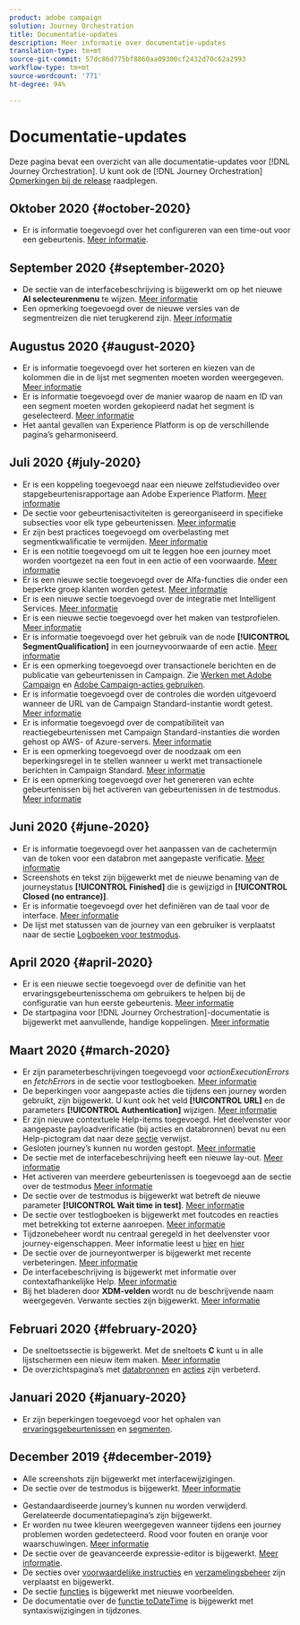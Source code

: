 ```yaml
---
product: adobe campaign
solution: Journey Orchestration
title: Documentatie-updates
description: Meer informatie over documentatie-updates
translation-type: tm+mt
source-git-commit: 57dc86d775bf8860aa09300cf2432d70c62a2993
workflow-type: tm+mt
source-wordcount: '771'
ht-degree: 94%

---
```



# Documentatie-updates

Deze pagina bevat een overzicht van alle documentatie-updates voor [!DNL Journey Orchestration].
U kunt ook de [!DNL Journey Orchestration] [Opmerkingen bij de release](../release-notes/release-notes.md) raadplegen.

## Oktober 2020 {#october-2020}

* Er is informatie toegevoegd over het configureren van een time-out voor een gebeurtenis. [Meer informatie](../building-journeys/event-activities.md#listening-to-events-during-a-specific-time).

## September 2020 {#september-2020}

* De sectie van de interfacebeschrijving is bijgewerkt om op het nieuwe **Al selecteurenmenu** te wijzen. [Meer informatie](../about/user-interface.md)
* Een opmerking toegevoegd over de nieuwe versies van de segmentreizen die niet terugkerend zijn. [Meer informatie](../alpha/alpha-segment-trigger.md)

## Augustus 2020 {#august-2020}

* Er is informatie toegevoegd over het sorteren en kiezen van de kolommen die in de lijst met segmenten moeten worden weergegeven. [Meer informatie](../building-journeys/segment-qualification-events.md)
* Er is informatie toegevoegd over de manier waarop de naam en ID van een segment moeten worden gekopieerd nadat het segment is geselecteerd. [Meer informatie](../building-journeys/segment-qualification-events.md)
* Het aantal gevallen van Experience Platform is op de verschillende pagina’s geharmoniseerd.

## Juli 2020 {#july-2020}

* Er is een koppeling toegevoegd naar een nieuwe zelfstudievideo over stapgebeurtenisrapportage aan Adobe Experience Platform. [Meer informatie](../building-journeys/sharing-overview.md)
* De sectie voor gebeurtenisactiviteiten is gereorganiseerd in specifieke subsecties voor elk type gebeurtenissen. [Meer informatie](../building-journeys/event-activities.md)
* Er zijn best practices toegevoegd om overbelasting met segmentkwalificatie te vermijden. [Meer informatie](../building-journeys/segment-qualification-events.md#speed-segment-qualification)
* Er is een notitie toegevoegd om uit te leggen hoe een journey moet worden voortgezet na een fout in een actie of een voorwaarde. [Meer informatie](../about/troubleshooting.md#section_h3q_kqk_fhb)
* Er is een nieuwe sectie toegevoegd over de Alfa-functies die onder een beperkte groep klanten worden getest. [Meer informatie](../alpha/alpha-overview.md)
* Er is een nieuwe sectie toegevoegd over de integratie met Intelligent Services. [Meer informatie](../ai-services/ai-services-overview.md)
* Er is een nieuwe sectie toegevoegd over het maken van testprofielen. [Meer informatie](../building-journeys/testing-the-journey.md#create-test-profile)
* Er is informatie toegevoegd over het gebruik van de node **[!UICONTROL SegmentQualification]** in een journeyvoorwaarde of een actie. [Meer informatie](../building-journeys/segment-qualification-events.md)
* Er is een opmerking toegevoegd over transactionele berichten en de publicatie van gebeurtenissen in Campaign. Zie [Werken met Adobe Campaign](../action/working-with-adobe-campaign.md) en [Adobe Campaign-acties gebruiken](../building-journeys/using-adobe-campaign-actions.md).
* Er is informatie toegevoegd over de controles die worden uitgevoerd wanneer de URL van de Campaign Standard-instantie wordt getest. [Meer informatie](../action/working-with-adobe-campaign.md)
* Er is informatie toegevoegd over de compatibiliteit van reactiegebeurtenissen met Campaign Standard-instanties die worden gehost op AWS- of Azure-servers. [Meer informatie](../building-journeys/reaction-events.md)
* Er is een opmerking toegevoegd over de noodzaak om een beperkingsregel in te stellen wanneer u werkt met transactionele berichten in Campaign Standard. [Meer informatie](../action/working-with-adobe-campaign.md)
* Er is een opmerking toegevoegd over het genereren van echte gebeurtenissen bij het activeren van gebeurtenissen in de testmodus. [Meer informatie](../building-journeys/testing-the-journey.md#firing_events)

## Juni 2020 {#june-2020}

* Er is informatie toegevoegd over het aanpassen van de cachetermijn van de token voor een databron met aangepaste verificatie. [Meer informatie](../datasource/external-data-sources.md#section_wjp_nl5_nhb)
* Screenshots en tekst zijn bijgewerkt met de nieuwe benaming van de journeystatus **[!UICONTROL Finished]** die is gewijzigd in **[!UICONTROL Closed (no entrance)]**.
* Er is informatie toegevoegd over het definiëren van de taal voor de interface. [Meer informatie](../about/user-interface.md)
* De lijst met statussen van de journey van een gebruiker is verplaatst naar de sectie [Logboeken voor testmodus](../building-journeys/testing-the-journey.md#viewing_logs).

## April 2020 {#april-2020}

* Er is een nieuwe sectie toegevoegd over de definitie van het ervaringsgebeurtenisschema om gebruikers te helpen bij de configuratie van hun eerste gebeurtenis. [Meer informatie](../event/experience-event-schema.md)
* De startpagina voor [!DNL Journey Orchestration]-documentatie is bijgewerkt met aanvullende, handige koppelingen. [Meer informatie](../../journey-orchestration-home.md)

## Maart 2020 {#march-2020}

* Er zijn parameterbeschrijvingen toegevoegd voor _actionExecutionErrors_ en _fetchErrors_ in de sectie voor testlogboeken. [Meer informatie](../building-journeys/testing-the-journey.md#viewing_logs)
* De beperkingen voor aangepaste acties die tijdens een journey worden gebruikt, zijn bijgewerkt. U kunt ook het veld **[!UICONTROL URL]** en de parameters **[!UICONTROL Authentication]** wijzigen. [Meer informatie](../action/about-custom-action-configuration.md)
* Er zijn nieuwe contextuele Help-items toegevoegd. Het deelvenster voor aangepaste payloadverificatie (bij acties en databronnen) bevat nu een Help-pictogram dat naar deze [sectie](../datasource/external-data-sources.md#section_wjp_nl5_nhb) verwijst.
* Gesloten journey’s kunnen nu worden gestopt. [Meer informatie](../building-journeys/using-the-journey-designer.md)
* De sectie met de interfacebeschrijving heeft een nieuwe lay-out. [Meer informatie](../about/user-interface.md)
* Het activeren van meerdere gebeurtenissen is toegevoegd aan de sectie over de testmodus [Meer informatie](../building-journeys/testing-the-journey.md#firing_events)
* De sectie over de testmodus is bijgewerkt wat betreft de nieuwe parameter **[!UICONTROL Wait time in test]**. [Meer informatie](../building-journeys/testing-the-journey.md)
* De sectie over testlogboeken is bijgewerkt met foutcodes en reacties met betrekking tot externe aanroepen. [Meer informatie](../building-journeys/testing-the-journey.md#viewing_logs)
* Tijdzonebeheer wordt nu centraal geregeld in het deelvenster voor journey-eigenschappen. Meer informatie leest u [hier](../building-journeys/changing-properties.md#timezone) en [hier](../building-journeys/timezone-management.md)
* De sectie over de journeyontwerper is bijgewerkt met recente verbeteringen. [Meer informatie](../building-journeys/using-the-journey-designer.md)
* De interfacebeschrijving is bijgewerkt met informatie over contextafhankelijke Help. [Meer informatie](../about/user-interface.md#section_ksq_zr1_ffb)
* Bij het bladeren door **XDM-velden** wordt nu de beschrijvende naam weergegeven. Verwante secties zijn bijgewerkt. [Meer informatie](../about/user-interface.md#friendly-names-display)

## Februari 2020 {#february-2020}

* De sneltoetssectie is bijgewerkt. Met de sneltoets **C** kunt u in alle lijstschermen een nieuw item maken. [Meer informatie](../about/user-interface.md#section_ksq_zr1_ffb)
* De overzichtspagina’s met [databronnen](../datasource/about-data-sources.md) en [acties](../action/action.md) zijn verbeterd.

## Januari 2020 {#january-2020}

* Er zijn beperkingen toegevoegd voor het ophalen van [ervaringsgebeurtenissen](../datasource/adobe-experience-platform-data-source.md) en [segmenten](../functions/functioninsegment.md).

<!--* The [getBestSendTime documentation](../functions/functiongetbestsendtime.md) has been updated.-->

## December 2019 {#december-2019}

* Alle screenshots zijn bijgewerkt met interfacewijzigingen.
* De sectie over de testmodus is bijgewerkt. [Meer informatie](../building-journeys/testing-the-journey.md)
<!--* A warning has been added in the [email send time optimization](../building-journeys/wait-activity.md) and [predictive fatigue scores](../ai-services/leveraging-fatigue-scores.md) sections. These capabilities are only available to customers who use the [Adobe Experience Platform Data Connector](https://docs.adobe.com/content/help/en/campaign-standard/using/developing/mapping-campaign-and-aep-data/aep-about-data-connector.html).-->
* Gestandaardiseerde journey’s kunnen nu worden verwijderd. Gerelateerde documentatiepagina’s zijn bijgewerkt.
* Er worden nu twee kleuren weergegeven wanneer tijdens een journey problemen worden gedetecteerd. Rood voor fouten en oranje voor waarschuwingen. [Meer informatie](../about/troubleshooting.md)
* De sectie over de geavanceerde expressie-editor is bijgewerkt. [Meer informatie](../expression/expressionadvanced.md).
* De secties over [voorwaardelijke instructies](../expression/conditional-instruction.md) en [verzamelingsbeheer](../expression/collection-management-functions.md) zijn verplaatst en bijgewerkt.
* De sectie [functies](../expression/functions.md) is bijgewerkt met nieuwe voorbeelden.
* De documentatie over de [functie toDateTime](../functions/functiontodatetime.md) is bijgewerkt met syntaxiswijzigingen in tijdzones.
